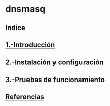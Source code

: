 # dnsmasq
## Indice
## [1.-Introducción](https://github.com/crisog20/dnsmasq/blob/main/1.-Introducci%C3%B3n.md)
## 2.-Instalación y configuración
## 3.-Pruebas de funcionamiento
## [Referencias](https://github.com/crisog20/dnsmasq/blob/main/Referencias.md)
